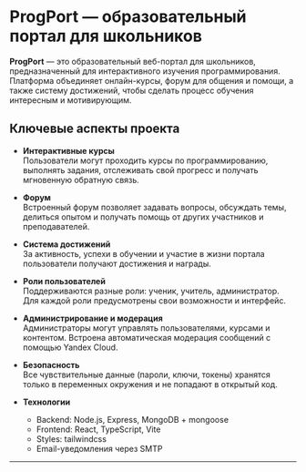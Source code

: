 # ProgPort — образовательный портал для школьников

**ProgPort** — это образовательный веб-портал для школьников, предназначенный для интерактивного изучения программирования. Платформа объединяет онлайн-курсы, форум для общения и помощи, а также систему достижений, чтобы сделать процесс обучения интересным и мотивирующим.

## Ключевые аспекты проекта

- **Интерактивные курсы**  
  Пользователи могут проходить курсы по программированию, выполнять задания, отслеживать свой прогресс и получать мгновенную обратную связь.

- **Форум**  
  Встроенный форум позволяет задавать вопросы, обсуждать темы, делиться опытом и получать помощь от других участников и преподавателей.

- **Система достижений**  
  За активность, успехи в обучении и участие в жизни портала пользователи получают достижения и награды.

- **Роли пользователей**  
  Поддерживаются разные роли: ученик, учитель, администратор. Для каждой роли предусмотрены свои возможности и интерфейс.

- **Администрирование и модерация**  
  Администраторы могут управлять пользователями, курсами и контентом. Встроена автоматическая модерация сообщений с помощью Yandex Cloud.

- **Безопасность**  
  Все чувствительные данные (пароли, ключи, токены) хранятся только в переменных окружения и не попадают в открытый код.

- **Технологии**  
  - Backend: Node.js, Express, MongoDB + mongoose 
  - Frontend: React, TypeScript, Vite
  - Styles: tailwindcss
  - Email-уведомления через SMTP


---

